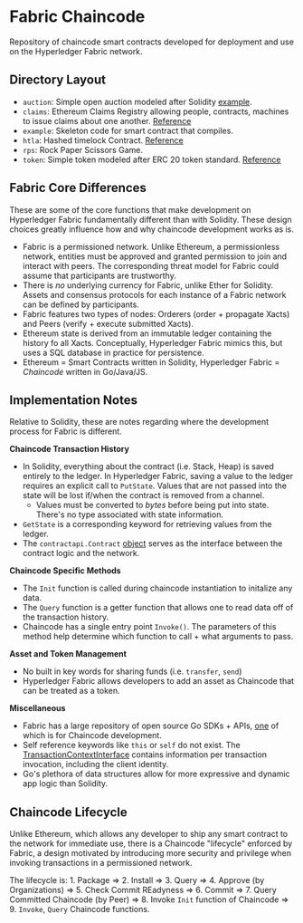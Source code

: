 # Fabric Chaincode
Repository of chaincode smart contracts developed for deployment and use on the Hyperledger Fabric network.

## Directory Layout
* `auction`: Simple open auction modeled after Solidity [example](https://solidity.readthedocs.io/en/v0.5.11/solidity-by-example.html#blind-auction).
* `claims`: Ethereum Claims Registry allowing people, contracts, machines to issue claims about one another. [Reference](https://github.com/ethereum/EIPs/issues/780)
* `example`: Skeleton code for smart contract that compiles.
* `htla`: Hashed timelock Contract. [Reference](https://liquality.io/blog/hash-time-locked-contracts-htlcs-explained/)
* `rps`: Rock Paper Scissors Game.
* `token`: Simple token modeled after ERC 20 token standard. [Reference](https://eips.ethereum.org/EIPS/eip-20)

## Fabric Core Differences

These are some of the core functions that make development on Hyperledger Fabric fundamentally different than with Solidity. These design choices greatly influence how and why chaincode development works as is.
* Fabric is a permissioned network. Unlike Ethereum, a permissionless network, entities must be approved and granted permission to join and interact with peers. The corresponding threat model for Fabric could assume that participants are trustworthy.
* There is *no* underlying currency for Fabric, unlike Ether for Solidity. Assets and consensus protocols for each instance of a Fabric network can be defined by participants.
* Fabric features two types of nodes: Orderers (order + propagate Xacts) and Peers (verify + execute submitted Xacts).
* Ethereum state is derived from an immutable ledger containing the history fo all Xacts. Conceptually, Hyperledger Fabric mimics this, but uses a SQL database in practice for persistence.
* Ethereum = Smart Contracts written in Solidity, Hyperledger Fabric = *Chaincode* written in Go/Java/JS.

## Implementation Notes
Relative to Solidity, these are notes regarding where the development process for Fabric is different.

**Chaincode Transaction History**
* In Solidity, everything about the contract (i.e. Stack, Heap) is saved entirely to the ledger. In Hyperledger Fabric, saving a value to the ledger requires an explicit call to `PutState`. Values that are not passed into the state will be lost if/when the contract is removed from a channel.
  * Values must be converted to *bytes* before being put into state. There's no type associated with state information.
* `GetState` is a corresponding keyword for retrieving values from the ledger.
* The `contractapi.Contract` [object](https://godoc.org/github.com/hyperledger/fabric-contract-api-go/contractapi#Contract) serves as the interface between the contract logic and the network.

**Chaincode Specific Methods**
* The `Init` function is called during chaincode instantiation to initalize any data.
* The `Query` function is a getter function that allows one to read data off of the transaction history.
* Chaincode has a single entry point `Invoke()`. The parameters of this method help determine which function to call + what arguments to pass.

**Asset and Token Management**
* No built in key words for sharing funds (i.e. `transfer`, `send`)
* Hyperledger Fabric allows developers to add an asset as Chaincode that can be treated as a token.

**Miscellaneous**
* Fabric has a large repository of open source Go SDKs + APIs, [one](https://godoc.org/github.com/hyperledger/fabric-contract-api-go/contractapi) of which is for Chaincode development.
* Self reference keywords like `this` or `self` do not exist. The [TransactionContextInterface](https://godoc.org/github.com/hyperledger/fabric-contract-api-go/contractapi#TransactionContextInterface) contains information per transaction invocation, including the client identity.
* Go's plethora of data structures allow for more expressive and dynamic app logic than Solidity.

## Chaincode Lifecycle
Unlike Ethereum, which allows any developer to ship any smart contract to the network for immediate use, there is a Chaincode "lifecycle" enforced by Fabric, a design motivated by introducing more security and privilege when invoking transactions in a permissioned network.

The lifecycle is: 1. Package => 2. Install => 3. Query => 4. Approve (by Organizations) => 5. Check Commit REadyness => 6. Commit => 7. Query Committed Chaincode (by Peer) => 8. Invoke `Init` function of Chaincode => 9. `Invoke`, `Query` Chaincode functions.
